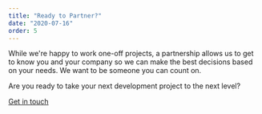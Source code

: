 ```yaml
---
title: "Ready to Partner?"
date: "2020-07-16"
order: 5
---
```


While we're happy to work one-off projects, a partnership allows us to get to know you and your company so we can make the best decisions based on your needs. We want to be someone you can count on. 

Are you ready to take your next development project to the next level?

[Get in touch](/contact)